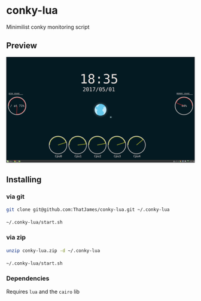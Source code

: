 # conky-lua
Minimilist conky monitoring script

## Preview
![Alt Text](images/Conky.png)

## Installing
### via git

```bash
git clone git@github.com:ThatJames/conky-lua.git ~/.conky-lua

~/.conky-lua/start.sh
```
### via zip
```bash
unzip conky-lua.zip -d ~/.conky-lua

~/.conky-lua/start.sh
```

### Dependencies
Requires `lua` and the `cairo` lib
